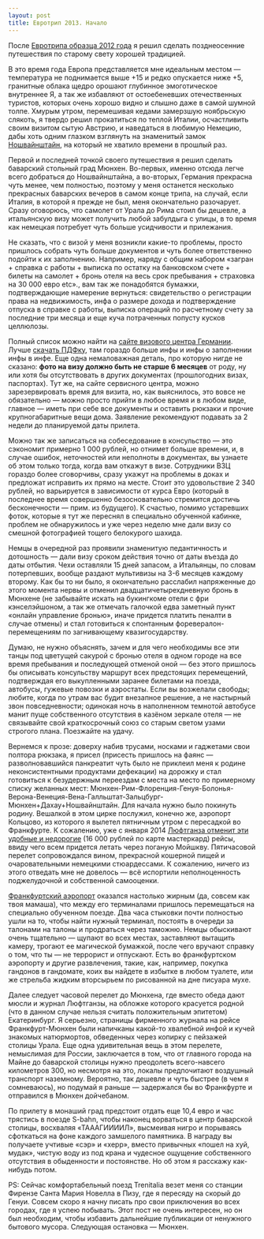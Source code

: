 ```yaml
---
layout: post
title: Евротрип 2013. Начало
---
```


После [Евротрипа образца 2012 года](http://shouldgo.ru/tag/%D0%B5%D0%B2%D1%80%D0%BE%D1%82%D1%80%D0%B8%D0%BF-2012/) я решил сделать позднеосенние путешествия по старому свету хорошей традицией.

В это время года Европа представляется мне идеальным местом — температура не поднимается выше +15 и редко опускается ниже +5, гранитные облака щедро орошают глубинное эмоготическое внутреннее Я, а так же избавляют от остоебеневших отечественных туристов, которых очень хорошо видно и слышно даже в самой шумной толпе. Хмурым утром, перемешивая кедами замерзшую ноябрьскую слякоть, я твердо решил прокатиться по теплой Италии, осчастливить своим визитом сытую Австрию, и наведаться в любимую Немецию, дабы хоть одним глазком взглянуть на знаменитый замок [Ношвайнштайн](http://ru.wikipedia.org/wiki/%D0%9D%D0%BE%D0%B9%D1%88%D0%B2%D0%B0%D0%BD%D1%88%D1%82%D0%B0%D0%B9%D0%BD), на который не хватило времени в прошлый раз.

Первой и последней точкой своего путешествия я решил сделать баварский стольный град Мюнхен. Во-первых, именно отсюда легче всего добраться до Ношвайнштайна, а во-вторых, Германия прекрасна чуть менее, чем полностью, поэтому у меня останется несколько прекрасных баварских вечеров в самом конце трипа, на случай, если Италия, в которой я прежде не был, меня окончательно разочарует. Сразу оговорюсь, что самолет от Урала до Рима стоил бы дешевле, а итальянскую визу может получить любой забулдыга с улицы, в то время как немецкая потребует чуть больше усидчивости и прилежания.

Не сказать, что с визой у меня возникли какие-то проблемы, просто пришлось собрать чуть больше документов и чуть более ответственно подойти к их заполнению. Например, наряду с общим набором «загран + справка с работы + выписка по остатку на банковском счете + билеты на самолет + бронь отеля на весь срок пребывания + страховка на 30 000 евро etc»., вам так же понадобятся бумажки, подтверждающие намерение вернуться: свидетельство о регистрации права на недвижимость, инфа о размере дохода и подтверждение отпуска в справке с работы, выписка операций по расчетному счету за последние три месяца и еще куча потраченных попусту кусков целлюлозы.

Полный список можно найти на [сайте визового центра Германии](http://www.vfsglobal.com/germany/russia/Yekaterinburg/required_documents.html). Лучше [скачать ПДФку](http://www.vfsglobal.com/germany/russia/Yekaterinburg/pdf/allgemeine-hinweise-schengen-merkblatt-ru_161113.pdf), там гораздо больше инфы и инфы о заполнении инфы в инфе. Еще одна немаловажная деталь, про которую нигде не сказано: **фото на визу должно быть не старше 6 месяцев** от роду, ну или хотя бы отсутствовать в других документах (прошлогодних визах, паспортах). Тут же, на сайте сервисного центра, можно зарезервировать время для визита, но, как выяснилось, это вовсе не обязательно — можно просто прийти в любое время и в любом виде, главное — иметь при себе все документы и оставить рюкзаки и прочие крупногабаритные вещи дома. Заявление рекомендуют подавать за 2 недели до планируемой даты прилета.

Можно так же записаться на собеседование в консульство — это сэкономит примерно 1 000 рублей, но отнимет больше времени, и, в случае ошибок, неточностей или неполноты в документах, вы узнаете об этом только тогда, когда вам откажут в визе. Сотрудники ВЗЦ гораздо более сговорчивы, сразу укажут на проблемы в доках и предложат исправить их прямо на месте. Стоит это удовольствие 2 340 рублей, но варьируется в зависимости от курса Евро (который в последнее время совершенно безосновательно стремится достичь бесконечности — прим. из будущего). К счастью, помимо устаревших фоток, которые я тут же переснял в специально обученной кабинке, проблем не обнаружилось и уже через неделю мне дали визу со смешной фотографией тощего белокурого шахида.

Немцы в очередной раз проявили знаменитую педантичность и дотошность — дали визу сроком действия точно от даты въезда до даты отбытия. Чехи оставляли 15 дней запасом, а Итальянцы, по словам потерпевших, вообще раздают мультивизы на 3-6 месяцев каждому второму. Как бы то ни было, я окончательно расслабил напряженные до этого момента нервы и отменил двадцатичетырехдневную бронь в Мюнхене (не забывайте искать на букингкоме отели с фри кэнселэйшоном, а так же отмечать галочкой едва заметный пункт «онлайн управление бронью», иначе придется платить пеналти в случае отмены) и стал готовиться к спонтанным форевералон-перемещениям по загнивающему квазигосударству.

Думаю, не нужно объяснять, зачем и для чего необходимы все эти танцы под цветущей сакурой с бронью отеля в одном городе на все время пребывания и последующей отменой оной — без этого пришлось бы описывать консульству маршрут всех предстоящих перемещений, подтверждая его выкупленными заранее билетами на поезда, автобусы, гужевые повозки и аэростаты. Если вы возжелали свободы; любите, когда по утрам вас будит внезапное решение, а не настырный звон повседневности; одинокая ночь в наполненном темнотой автобусе манит пуще собственного отсутствия в казёном зеркале отеля —&nbsp;не связывайте свой краткосрочный союз со старым светом узами строгого плана. Поезжайте на удачу.

Вернемся к прозе: доверху набив трусами, носками и гаджетами свои полтора рюкзака, я присел (присесть пришлось на фаянс — разволновавшийся панкреатит чуть было не приклеил меня к родине неконсистентными продуктами дефекации) на дорожку и стал готовиться к безудержным переездам с места на место по примерному списку желанных мест: Мюнхен-Рим-Флоренция-Генуя-Болонья-Верона-Венеция-Вена-Галльштат-Зальцбург-Мюнхен+Дахау+Ношвайнштайн. Для начала нужно было покинуть родину. Вешалкой в этом цирке послужил, конечно же, аэропорт Кольцово, из которого я вылетел пятничным утром с пересадкой во Франкфурте. К сожалению, уже с января 2014 [Люфтганза отменит эти удобные и недорогие](http://www.ura.ru/content/svrd/08-11-2013/news/1052168707.html) (16 000 рублей по карте мастеркард) рейсы, ввиду чего всем придется летать через поганую Мойшкву. Пятичасовой перелет сопровождался вином, прекрасной кошерной пищей и очаровательными немецкими стюардессами. К сожалению, ничего из этого отведать мне не довелось — всё испортили неполноценность поджелудочной и собственной самооценки.

[Франкфуртский аэропорт](http://ru.wikipedia.org/wiki/%D0%A4%D1%80%D0%B0%D0%BD%D0%BA%D1%84%D1%83%D1%80%D1%82-%D0%BD%D0%B0-%D0%9C%D0%B0%D0%B9%D0%BD%D0%B5_(%D0%B0%D1%8D%D1%80%D0%BE%D0%BF%D0%BE%D1%80%D1%82)) оказался настолько жирным (да, совсем как твоя мамаша), что между его терминалами пришлось перемещаться на специально обученном поезде. Два часа стыковки почти полностью ушли на то, чтобы найти нужный терминал, постоять в очереди за талонами на талоны и продраться через таможню. Немцы обыскивают очень тщательно — щупают во всех местах, заставляют вытащить камеру, трогают ее магической бумажкой, после чего вручают справку о том, что ты — не террорист и отпускают. Есть во франкфуртском аэропорту и другие развлечения, такие, как, например, покупка гандонов в гандомате, коих вы найдете в избытке в любом туалете, или же стрельба жидким вторсырьем по рисованной на дне писуара мухе.

Далее следует часовой перелет до Мюнхена, где вместо обеда дают мюсли и журнал Люфтганзы, на обложке которого красуется родной (что в данном случае нельзя считать положительным эпитетом) Екатеринбург. Я серьезно, страницы фирменного журнала на рейсе Франкфурт-Мюнхен были напичканы какой-то хвалебной инфой и кучей знакомых натюрмортов, обведенных через копирку с пейзажей столицы Урала. Еще одна удивительная вещь в этом перелете, немыслимая для России, заключается в том, что от главного города на Майне до баварской столицы нужно преодолеть всего-навсего километров 300, но несмотря на это, локалы предпочитают воздушный транспорт наземному. Вероятно, так дешевле и чуть быстрее (в чем я сомневаюсь), но подумай я раньше — задержался бы во Франкфурте и отправился в Мюнхен дойчебаном.

По прилету в монаший град предстоит отдать еще 10,4 евро и час трястись в поезде S-bahn, чтобы наконец ворваться в центр баварской столицы, восхваляя «ТАААГИИИИЛ», высмеивая нигро и порываясь сфоткаться на фоне каждого замшелого памятника. В награду вы получаете учтивые «сэр» и «херр», вместо привычных «пошел на хуй, мудак», чистую воду из под крана и чудесное ощущение собственного отсутствия в обыденности и постоянстве. Но об этом я расскажу как-нибудь потом.

PS: Сейчас комфортабельный поезд Trenitalia везет меня со станции Фирензе Санта Мария Новелла в Пизу, где я пересяду на скорый до Генуи. Совсем скоро я начну писать про свои приключения во всех городах, где я успею побывать. Этот пост не очень интересен, но он был необходим, чтобы избавить дальнейшие публикации от ненужного бытового мусора. Следующая остановка — Мюнхен.